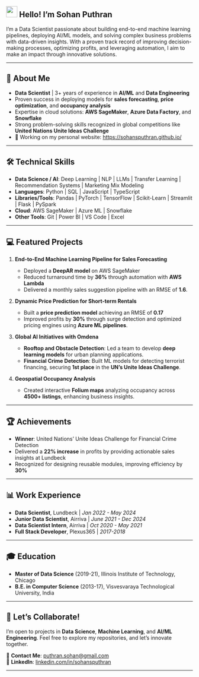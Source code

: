 ## <img src="https://raw.githubusercontent.com/MartinHeinz/MartinHeinz/master/wave.gif" width="30px"> Hello! I’m Sohan Puthran
I’m a Data Scientist passionate about building end-to-end machine learning pipelines, deploying AI/ML models, and solving complex business problems with data-driven insights. With a proven track record of improving decision-making processes, optimizing profits, and leveraging automation, I aim to make an impact through innovative solutions.

---

## 🚀 **About Me**
- **Data Scientist** | 3+ years of experience in **AI/ML** and **Data Engineering**
- Proven success in deploying models for **sales forecasting**, **price optimization**, and **occupancy analysis**
- Expertise in cloud solutions: **AWS SageMaker**, **Azure Data Factory**, and **Snowflake**
- Strong problem-solving skills recognized in global competitions like **United Nations Unite Ideas Challenge**
- 🌱 Working on my personal website: https://sohansputhran.github.io/

---

## 🛠️ **Technical Skills**
- **Data Science / AI**: Deep Learning | NLP | LLMs | Transfer Learning | Recommendation Systems | Marketing Mix Modeling
- **Languages**: Python | SQL | JavaScript | TypeScript
- **Libraries/Tools**: Pandas | PyTorch | TensorFlow | Scikit-Learn | Streamlit | Flask | PySpark
- **Cloud**: AWS SageMaker | Azure ML | Snowflake
- **Other Tools**: Git | Power BI | VS Code | Excel

---

## 💻 **Featured Projects**

1. **End-to-End Machine Learning Pipeline for Sales Forecasting**
   - Deployed a **DeepAR model** on AWS SageMaker
   - Reduced turnaround time by **36%** through automation with **AWS Lambda**
   - Delivered a monthly sales suggestion pipeline with an RMSE of **1.6**.

2. **Dynamic Price Prediction for Short-term Rentals**
   - Built a **price prediction model** achieving an RMSE of **0.17**
   - Improved profits by **30%** through surge detection and optimized pricing engines using **Azure ML pipelines**.

3. **Global AI Initiatives with Omdena**
   - **Rooftop and Obstacle Detection**: Led a team to develop **deep learning models** for urban planning applications.
   - **Financial Crime Detection**: Built ML models for detecting terrorist financing, securing **1st place** in the **UN’s Unite Ideas Challenge**.

4. **Geospatial Occupancy Analysis**
   - Created interactive **Folium maps** analyzing occupancy across **4500+ listings**, enhancing business insights.

---

## 🏆 **Achievements**
- **Winner**: United Nations’ Unite Ideas Challenge for Financial Crime Detection
- Delivered a **22% increase** in profits by providing actionable sales insights at Lundbeck
- Recognized for designing reusable modules, improving efficiency by **30%**

---

## 📊 **Work Experience**
- **Data Scientist**, Lundbeck | *Jan 2022 - May 2024*
- **Junior Data Scientist**, Airriva | *June 2021 - Dec 2024*
- **Data Scientist Intern**, Airriva | *Oct 2020 - May 2021*
- **Full Stack Developer**, Plexus365 | *2017-2018*

---

## 🎓 **Education**
- **Master of Data Science** (2019-21), Illinois Institute of Technology, Chicago
- **B.E. in Computer Science** (2013-17), Visvesvaraya Technological University, India

---

## 🌟 **Let’s Collaborate!**
I’m open to projects in **Data Science**, **Machine Learning**, and **AI/ML Engineering**. Feel free to explore my repositories, and let’s innovate together.

📧 **Contact Me**: [puthran.sohan@gmail.com](mailto:puthran.sohan@gmail.com)  
🔗 **LinkedIn**: [linkedin.com/in/sohansputhran](https://www.linkedin.com/in/sohansputhran)

---

</details> 

  



